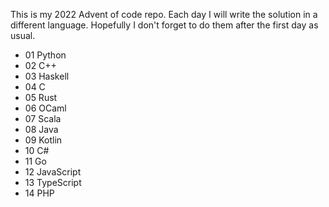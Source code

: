 This is my 2022 Advent of code repo.
Each day I will write the solution in a different language.
Hopefully I don't forget to do them after the first day as usual.

- 01 Python
- 02 C++
- 03 Haskell
- 04 C
- 05 Rust
- 06 OCaml
- 07 Scala
- 08 Java
- 09 Kotlin
- 10 C#
- 11 Go
- 12 JavaScript
- 13 TypeScript
- 14 PHP

